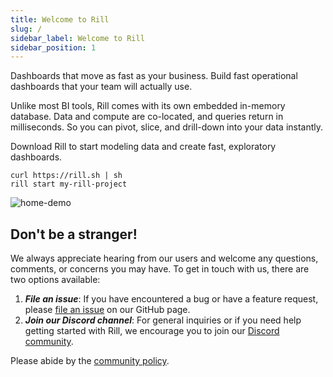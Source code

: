 ```yaml
---
title: Welcome to Rill
slug: /
sidebar_label: Welcome to Rill
sidebar_position: 1
---
```

Dashboards that move as fast as your business. Build fast operational dashboards that your team will actually use.  

Unlike most BI tools, Rill comes with its own embedded in-memory database. Data and compute are co-located, and queries return in milliseconds. So you can pivot, slice, and drill-down into your data instantly.   

Download Rill to start modeling data and create fast, exploratory dashboards.

```
curl https://rill.sh | sh
rill start my-rill-project
```

![home-demo](https://storage.googleapis.com/prod-cdn.rilldata.com/docs/rill_hero.gif)

## Don't be a stranger!
We always appreciate hearing from our users and welcome any questions, comments, or concerns you may have. To get in touch with us, there are two options available:
1. _**File an issue**_: If you have encountered a bug or have a feature request, please [file an issue](https://github.com/rilldata/rill/issues/new/choose) on our GitHub page. 
2. _**Join our Discord channel**_: For general inquiries or if you need help getting started with Rill, we encourage you to join our [Discord community](https://bit.ly/3unvA05).

Please abide by the [community policy](https://github.com/rilldata/rill/blob/main/COMMUNITY-POLICY.md).
